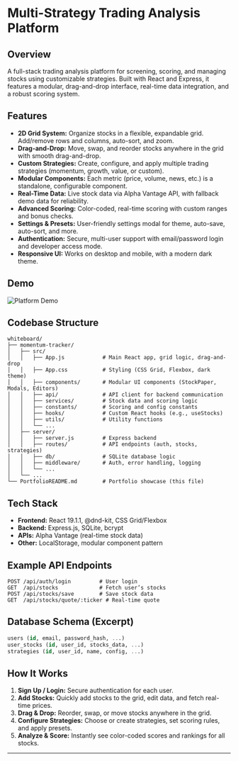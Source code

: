 # Multi-Strategy Trading Analysis Platform

## Overview
A full-stack trading analysis platform for screening, scoring, and managing stocks using customizable strategies. Built with React and Express, it features a modular, drag-and-drop interface, real-time data integration, and a robust scoring system.

## Features
- **2D Grid System:** Organize stocks in a flexible, expandable grid. Add/remove rows and columns, auto-sort, and zoom.
- **Drag-and-Drop:** Move, swap, and reorder stocks anywhere in the grid with smooth drag-and-drop.
- **Custom Strategies:** Create, configure, and apply multiple trading strategies (momentum, growth, value, or custom).
- **Modular Components:** Each metric (price, volume, news, etc.) is a standalone, configurable component.
- **Real-Time Data:** Live stock data via Alpha Vantage API, with fallback demo data for reliability.
- **Advanced Scoring:** Color-coded, real-time scoring with custom ranges and bonus checks.
- **Settings & Presets:** User-friendly settings modal for theme, auto-save, auto-sort, and more.
- **Authentication:** Secure, multi-user support with email/password login and developer access mode.
- **Responsive UI:** Works on desktop and mobile, with a modern dark theme.

## Demo
![Platform Demo](./demo.gif)

## Codebase Structure
```
whiteboard/
├── momentum-tracker/
│   ├── src/
│   │   ├── App.js            # Main React app, grid logic, drag-and-drop
│   │   ├── App.css           # Styling (CSS Grid, Flexbox, dark theme)
│   │   ├── components/       # Modular UI components (StockPaper, Modals, Editors)
│   │   ├── api/              # API client for backend communication
│   │   ├── services/         # Stock data and scoring logic
│   │   ├── constants/        # Scoring and config constants
│   │   ├── hooks/            # Custom React hooks (e.g., useStocks)
│   │   ├── utils/            # Utility functions
│   │   └── ...
│   ├── server/
│   │   ├── server.js         # Express backend
│   │   ├── routes/           # API endpoints (auth, stocks, strategies)
│   │   ├── db/               # SQLite database logic
│   │   ├── middleware/       # Auth, error handling, logging
│   │   └── ...
│   └── ...
└── PortfolioREADME.md        # Portfolio showcase (this file)
```

## Tech Stack
- **Frontend:** React 19.1.1, @dnd-kit, CSS Grid/Flexbox
- **Backend:** Express.js, SQLite, bcrypt
- **APIs:** Alpha Vantage (real-time stock data)
- **Other:** LocalStorage, modular component pattern

## Example API Endpoints
```
POST /api/auth/login         # User login
GET  /api/stocks             # Fetch user’s stocks
POST /api/stocks/save        # Save stock data
GET  /api/stocks/quote/:ticker # Real-time quote
```

## Database Schema (Excerpt)
```sql
users (id, email, password_hash, ...)
user_stocks (id, user_id, stocks_data, ...)
strategies (id, user_id, name, config, ...)
```

## How It Works
1. **Sign Up / Login:** Secure authentication for each user.
2. **Add Stocks:** Quickly add stocks to the grid, edit data, and fetch real-time prices.
3. **Drag & Drop:** Reorder, swap, or move stocks anywhere in the grid.
4. **Configure Strategies:** Choose or create strategies, set scoring rules, and apply presets.
5. **Analyze & Score:** Instantly see color-coded scores and rankings for all stocks.

---

